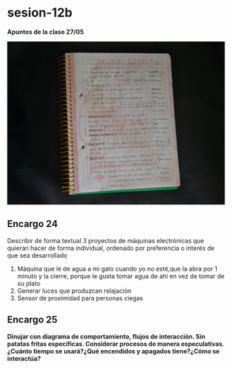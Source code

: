 # sesion-12b

**Apuntes de la clase 27/05**

![apuntes_12b_1.jpg](.\archivos\apuntes_12b_1.jpg)

## Encargo 24

Describir de forma textual 3 proyectos de máquinas electrónicas que quieran hacer de forma individual, ordenado por preferencia o interés de que sea desarrollado

1. Máquina que le de agua a mi gato cuando yo no esté,que la abra por 1 minuto y la cierre, porque le gusta tomar agua de ahí en vez de tomar de su plato
2. Generar luces que produzcan relajación
3. Sensor de proximidad para personas ciegas

## Encargo 25

**Dinujar con diagrama de comportamiento, flujos de interacción. Sin patatas fritas específicas. Considerar procesos de manera especulativas. ¿Cuánto tiempo se usará?¿Qué encendidos y apagados tiene?¿Cómo se interactúa?**

